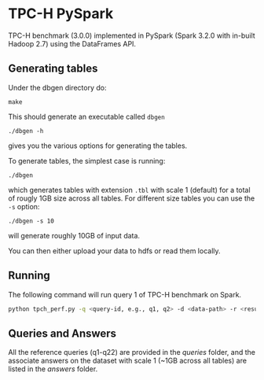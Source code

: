 # TPC-H PySpark

TPC-H benchmark (3.0.0) implemented in PySpark (Spark 3.2.0 with in-built Hadoop 2.7) using the DataFrames API.


## Generating tables

Under the dbgen directory do:
```
make
```

This should generate an executable called `dbgen`
```
./dbgen -h
```
gives you the various options for generating the tables. 

To generate tables, the simplest case is running:
```
./dbgen
```
which generates tables with extension `.tbl` with scale 1 (default) for a total of rougly 1GB size across all tables. For different size tables you can use the `-s` option:
```
./dbgen -s 10
```
will generate roughly 10GB of input data.

You can then either upload your data to hdfs or read them locally.


## Running

The following command will run query 1 of TPC-H benchmark on Spark. 
```bash
python tpch_perf.py -q <query-id, e.g., q1, q2> -d <data-path> -r <results-path>
```

## Queries and Answers

All the reference queries (q1-q22) are provided in the *queries* folder, and the associate answers on the dataset with scale 1 (~1GB across all tables) are listed in the *answers* folder.